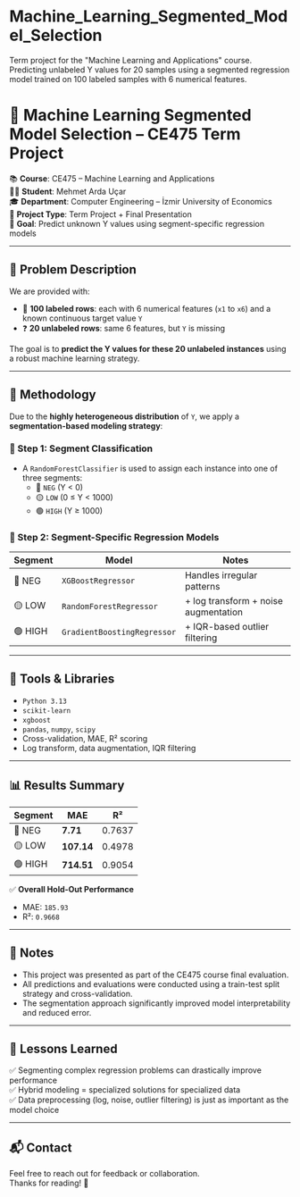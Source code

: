 # Machine_Learning_Segmented_Model_Selection
Term project for the "Machine Learning and Applications" course. Predicting unlabeled Y values for 20 samples using a segmented regression model trained on 100 labeled samples with 6 numerical features.

# 🤖 Machine Learning Segmented Model Selection – CE475 Term Project

📚 **Course**: CE475 – Machine Learning and Applications  
👨‍💻 **Student**: Mehmet Arda Uçar  
🎓 **Department**: Computer Engineering – İzmir University of Economics  
📅 **Project Type**: Term Project + Final Presentation  
📌 **Goal**: Predict unknown Y values using segment-specific regression models

---

## 🧩 Problem Description

We are provided with:

- 📄 **100 labeled rows**: each with 6 numerical features (`x1` to `x6`) and a known continuous target value `Y`
- ❓ **20 unlabeled rows**: same 6 features, but `Y` is missing

The goal is to **predict the Y values for these 20 unlabeled instances** using a robust machine learning strategy.

---

## 🧠 Methodology

Due to the **highly heterogeneous distribution** of `Y`, we apply a **segmentation-based modeling strategy**:

### 📌 Step 1: Segment Classification
- A `RandomForestClassifier` is used to assign each instance into one of three segments:
  - 🔴 `NEG` (Y < 0)
  - 🟡 `LOW` (0 ≤ Y < 1000)
  - 🟢 `HIGH` (Y ≥ 1000)

### 📌 Step 2: Segment-Specific Regression Models
| Segment | Model | Notes |
|--------|--------------------------|------------------------------|
| 🔴 NEG | `XGBoostRegressor`        | Handles irregular patterns |
| 🟡 LOW | `RandomForestRegressor`  | + log transform + noise augmentation |
| 🟢 HIGH | `GradientBoostingRegressor` | + IQR-based outlier filtering |

---

## 🧪 Tools & Libraries

- `Python 3.13`
- `scikit-learn`
- `xgboost`
- `pandas`, `numpy`, `scipy`
- Cross-validation, MAE, R² scoring
- Log transform, data augmentation, IQR filtering

---

## 📊 Results Summary

| Segment | MAE | R² |
|--------|----------|--------|
| 🔴 NEG | **7.71** | 0.7637 |
| 🟡 LOW | **107.14** | 0.4978 |
| 🟢 HIGH | **714.51** | 0.9054 |

✅ **Overall Hold-Out Performance**  
- MAE: `185.93`  
- R²: `0.9668`

---

## 📌 Notes

- This project was presented as part of the CE475 course final evaluation.
- All predictions and evaluations were conducted using a train-test split strategy and cross-validation.
- The segmentation approach significantly improved model interpretability and reduced error.

---

## 🧠 Lessons Learned

✅ Segmenting complex regression problems can drastically improve performance  
✅ Hybrid modeling = specialized solutions for specialized data  
✅ Data preprocessing (log, noise, outlier filtering) is just as important as the model choice  

---

## 📬 Contact

Feel free to reach out for feedback or collaboration.  
Thanks for reading! 🙌
